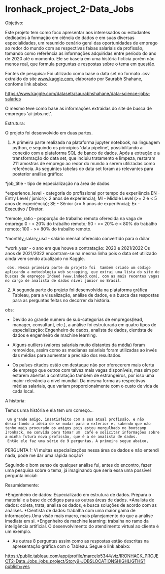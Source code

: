 # Ironhack_project_2-Data_Jobs
 
Objetivo:

   Este projeto tem como foco apresentar aos interessados ou estudantes dedicados à formação em ciência de dados e em suas diversas especialidades, um resumido cenário geral das oportunidades de emprego ao redor do mundo com as respectivas faixas salariais da profissão, tomando como referência as informações adquiridas entre período do ano de 2020 até o momento.
   Ele se baseia em uma história fictícia porém não menos real, que formula perguntas e respostas sobre o tema em questão.
   
Fontes de pesquisa:
   Foi utilizado como base o data set no formato .csv extraido do site www.kaggle.com,   elaborado por Saurabh Shahane, confome link abaixo: 
   
   https://www.kaggle.com/datasets/saurabhshahane/data-science-jobs-salaries   
   
   O mesmo teve como base as informações extraidas do site de busca de empregos 'ai-jobs.net'.
   
   
   Estrutura:
   
   O projeto foi desenvolvido em duas partes.
   
   
   1) A primeira parte realizada na plataforma jupyter notebook, na linguagem python, e seguindo os princípios 'data pipeline', 
   possibilitando a conexão com a plataforma SQL de banco de dados. Após a extração e a transformação do data set, que incluiu tratamento e limpeza, restaram 211 amostras de emprego ao redor do mundo a serem utilizadas como referência.  As seguintes tabelas do data set foram as relevantes para posterior análise gráfica:
   
   *job_title - tipo de especialização na área de dados
   
   *experience_level -  categoria do profissional  por tempo de experiência
                     EN - Entry Level / junior(< 2 anos de experiência);
                     MI - Middle Level (>= 2 e < 5 anos de experiência);
                     SE - Sênior (>= 5 anos de experiência);
                     Ex - Executivo / Diretor.
                     
   *remote_ratio - proporção de trabalho remoto oferecida na vaga de emprego
                 0 - < 20% do trabalho remoto;
                 50 - >= 20% e < 80% do trabalho remoto;
                 100 - >= 80% do trabalho remoto. 
                 
   *monthly_salary_usd - salário mensal oferecido convertido para o dólar
   
   *work_year - o ano em que houve a contratação: 2020 e 2021/2022
                Os anos de 2021/2022 encontram-se na mesma linha pois o data set utilizado ainda vem sendo atualizado no Kaggle.
               
               
     obs. Nessa primeira parte do projeto foi  também criado um código aplicando a metodologia web scrapping, que extrai uma lista do site de buscas de empregos Indeed (www.indeed.com), com as mais recentes vagas no cargo de analista de dados nível júnior no Brasil. 
   
   
   
   2) A segunda parte do projeto foi desenvolvida na plataforma gráfica Tableau, para a visualização, análise de dados, e a busca das respostas para as perguntas feitas no decorrer da história.
   
   obs:
   * Devido ao grande numero de sub-categorias de empregos(lead, manager, consultant, etc.), a análise foi estruturada em quatro tipos de especialização:
   Engenheiro de dados, analista de dados, cientista de dados e engenheiro de machine learning.
   
   * Alguns outliers (valores salariais muito distantes da média) foram removidos, assim como as medianas salariais foram utilizadas ao invés das médias para aumentar a precisão dos resultados.
   
   * Os países citados estão em destaque não por oferecerem mais oferta de emprego que outros com talvez mais vagas disponíveis, mas sim por estarem abertas a contratação também de estrangeiros, por isso uma maior relevância a nível mundial. Da mesma forma as respectivas médias salariais, que variam proporcionalmente com o custo de vida de cada local.
   
   
   
   
   A história:
   
   Temos uma história e ela tem um começo...   
   
     Um grande amigo, insatisfeito com a sua atual profissão, e não descartando a ideia de se mudar para o exterior e, sabendo que não tenho mais procurado os amigos pois estou mergulhado no bootcamp Ironhack, me convida para tomar um  café e solicitar informações sobre a minha futura nova profissão, que é a de analista de dados.   
     Então ele faz uma série de 9 perguntas. A primeira segue abaixo,
   
   PERGUNTA 1: Vi muitas especializações nessa área de dados e não entendi nada, pode me dar uma rápida noção?
   
   Seguindo o bom senso de qualquer análise fui, antes do encontro, fazer uma pesquisa sobre o tema, já imaginando que seria essa uma possível pergunta inicial:
   
   Resumidamente:
   
   *Engenheiro de dados: Especializado em estrutura de dados. Prepara o material e a base de códigos para as outras áreas de dados.
   *Analista de dados: coleta, trata, analisa os dados, e busca soluções de acordo com as análises.
   *Cientista de dados: trabalha com uma maior gama de informações.Uma visão mais macro, mais planejamento do que a análise imediata em si.
   *Engenheiro de machine learning: trabalha no ramo da inteligência artificial. O desenvolvimento do atendimento virtual ao cliente é um exemplo.
   
   
   
   * As outras 8 perguntas assim como as respostas estão descritas na apresentação gráfica com o Tableau. Segue o link abaixo:
   
   https://public.tableau.com/app/profile/marcelo5344/viz/IRONHACK_PROJECT2-Data_Jobs_jobs_project/Story9-JOBSLOCATIONSHIGHLIGTHS?publish=yes   
   
     
   
   
   
   
   
   
   
